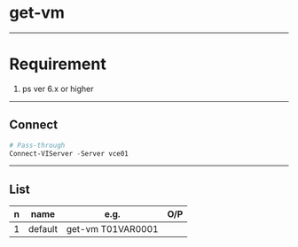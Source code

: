 # get-vm

---

# Requirement
1. ps ver 6.x or higher

---

## Connect
````ps1
# Pass-through
Connect-VIServer -Server vce01
````

---

## List
|n|name|e.g.|O/P|
|-|----|----|---|
|1|default|get-vm T01VAR0001||
